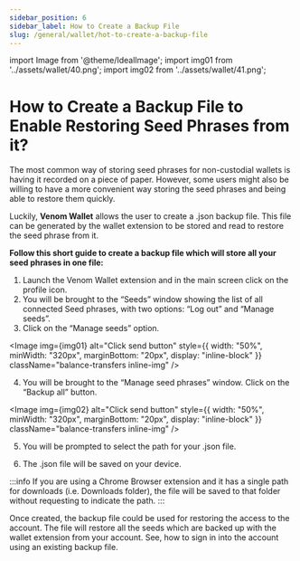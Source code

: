 ```yaml
---
sidebar_position: 6
sidebar_label: How to Create a Backup File
slug: /general/wallet/hot-to-create-a-backup-file
---
```


import Image from '@theme/IdealImage';
import img01 from '../assets/wallet/40.png';
import img02 from '../assets/wallet/41.png';

# How to Create a Backup File to Enable Restoring Seed Phrases from it?

The most common way of storing seed phrases for non-custodial wallets is having it recorded on a piece of paper. However, some users might also be willing to have a more convenient way storing the seed phrases and being able to restore them quickly.

Luckily, **Venom Wallet** allows the user to create a .json backup file. This file can be generated by the wallet extension to be stored and read to restore the seed phrase from it. 

**Follow this short guide to create a backup file which will store all your seed phrases in one file:**
1. Launch the Venom Wallet extension and in the main screen click on the profile icon.
2.  You will be brought to the “Seeds” window showing the list of all connected Seed phrases, with two options: “Log out” and “Manage seeds”.
3.  Click on the “Manage seeds” option.

<Image img={img01} alt="Click send button"
    style={{ width: "50%", minWidth: "320px", marginBottom: "20px", display: "inline-block" }}
    className="balance-transfers inline-img"
/>

4.  You will be brought to the “Manage seed phrases” window. Click on the “Backup all” button.

<Image img={img02} alt="Click send button"
    style={{ width: "50%", minWidth: "320px", marginBottom: "20px", display: "inline-block" }}
    className="balance-transfers inline-img"
/>
    
5.  You will be prompted to select the path for your .json file.
    
6.  The .json file will be saved on your device.



:::info
If you are using a Chrome Browser extension and it has a single path for downloads (i.e. Downloads folder), the file will be
saved to that folder without requesting to indicate the path.
:::


Once created, the backup file could be used for restoring the access to the account. The file will restore all the seeds which are backed up with the wallet extension from your account. See, how to sign in into the account using an existing backup file.
